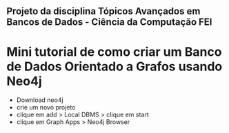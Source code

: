 ## Projeto da disciplina Tópicos Avançados em Bancos de Dados - Ciência da Computação FEI
# Mini tutorial de como criar um Banco de Dados Orientado a Grafos usando Neo4j

* Download neo4j
* crie um novo projeto
* clique em add > Local DBMS > clique em start
* clique em Graph Apps > Neo4j Browser
